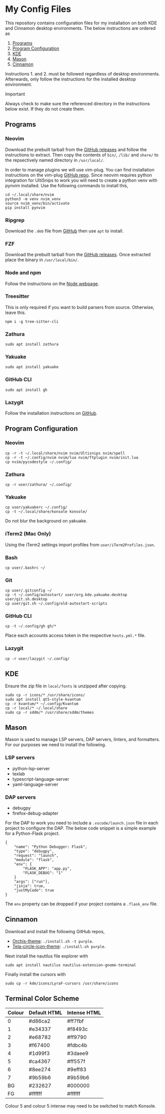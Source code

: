# My Config Files

This repository contains configuration files for my installation on both KDE and Cinnamon desktop
environments. The below instructions are ordered as

1. [Programs](#programs)
2. [Program Configuration](#program-configuration)
3. [KDE](#kde)
4. [Mason](#mason)
5. [Cinnamon](#cinnamon)

Instructions 1. and 2. must be followed regardless of desktop environments. Afterwards, only follow the
instructions for the installed desktop environment.

> [!IMPORTANT]
> Always check to make sure the referenced directory in the instructions below exist. If they do not create
> them.

## Programs

### Neovim

Download the prebuilt tarball from the [GitHub releases](https://github.com/neovim/neovim/releases) and follow
the instructions to extract. Then copy the contents of `bin/`, `/lib/` and `share/` to the repsectively named
directory in `/usr/local/`.

In order to manage plugins we will use vim-plug. You can find installation
instructions on the vim-plug [GitHub repo](https://github.com/junegunn/vim-plug). Since neovim requires python
integration for UltiSnips to work you will need to create a python venv with pynvim installed. Use the
following commands to install this,
```
cd ~/.local/share/nvim
python3 -m venv nvim_venv
source nvim_venv/bin/activate
pip install pynvim
```

### Ripgrep

Download the `.deb` file from [GitHub](https://github.com/BurntSushi/ripgrep/releases) then use `apt` to
install.

### FZF

Download the prebuilt tarball from the [GitHub releases](https://github.com/junegunn/fzf/releases). Once
extracted place the binary in `/usr/local/bin/`.

### Node and npm

Follow the instructions on the [Node webpage](https://nodejs.org/en/download).

### Treesitter

This is only required if you want to build parsers from source. Otherwise, leave this.

```npm i -g tree-sitter-cli```

### Zathura

```sudo apt install zathura```

### Yakuake

```sudo apt install yakuake```

### GitHub CLI

```sudo apt install gh```

### Lazygit

Follow the installation instructions on [GitHub](https://github.com/jesseduffield/lazygit/tree/master).

## Program Configuration

### Neovim

```
cp -r -t ~/.local/share/nvim nvim/Ultisnips nvim/spell
cp -r -t ~/.config/nvim nvim/lua nvim/ftplugin nvim/init.lua
cp nvim/pycodestyle ~/.config/
```

### Zathura

```
cp -r user/zathura/ ~/.config/
```

### Yakuake

```
cp user/yakuakerc ~/.config/
cp -t ~/.local/share/konsole konsole/
```
Do not blur the background on yakuake.

### iTerm2 (Mac Only)

Using the iTerm2 settings import profiles from `user/iTerm2Profiles.json`.

### Bash

```
cp user/.bashrc ~/
```

### Git

```
cp user/.gitconfig ~/
cp -t ~/.config/autostart/ user/org.kde.yakuake.desktop user/git.sh.desktop
cp user/git.sh ~/.config/old-autostart-scripts
```

### GitHub CLI

```
cp -t ~/.config/gh gh/*
```
Place each accounts access token in the respective `hosts.yml.*` file.

### Lazygit

```
cp -r user/lazygit ~/.config/
```

## KDE

Ensure the zip file in `local/fonts` is unzipped after copying.
```
sudo cp -r icons/* /usr/share/icons/
sudo apt install qt5-style-kvantum
cp -r kvantum/* ~/.config/Kvantum
cp -r local/* ~/.local/share
sudo cp -r sddm/* /usr/share/sddm/themes
```

## Mason

Mason is used to manage LSP servers, DAP servers, linters, and formatters. For our purposes we need to install
the following.

### LSP servers

- python-lsp-server
- texlab
- typescript-language-server
- yaml-language-server

### DAP servers

- debugpy
- firefox-debug-adapter

For the DAP to work you need to include a `.vscode/launch.json` file in each project to configure the DAP. The
below code snippet is a simple example for a Python-Flask project.

```
{
    "name": "Python Debugger: Flask",
    "type": "debugpy",
    "request": "launch",
    "module": "flask",
    "env": {
        "FLASK_APP": "app.py",
        "FLASK_DEBUG": "1"
    }
    "args": ["run"],
    "jinja": true,
    "justMyCode": true
}
```

The `env` property can be dropped if your project contains a `.flask_env` file.

## Cinnamon

Download and install the following GitHub repos,

- [Orchis-theme](https://github.com/vinceliuice/Orchis-theme): `./install.sh -t purple`.
- [Tela-circle-icon-theme](https://github.com/vinceliuice/Tela-circle-icon-theme): `./install.sh purple`.

Next install the nautilus file explorer with
```
sudo apt install nautilus nautilus-extension-gnome-terminal
```
Finally install the cursors with
```
sudo cp -r kde/icons/LyraF-cursors /usr/share/icons
```

## Terminal Color Scheme

| Colour | Default HTML | Intense HTML |
| - | - | - |
| 0 |  #d86ca2 | #ff7fbf |
| 1 | #e34337 | #f8493c |
| 2 | #e68782 | #ff9790 |
| 3 | #f67400 | #fdbc4b |
| 4 | #1d99f3 | #3daee9 |
| 5 | #ca4367 | #ff557f |
| 6 | #8ee274 | #9eff83 |
| 7 | #9b59b6 | #9b59b6 |
| BG | #232627 | #000000 |
| FG | #ffffff | #ffffff |

Colour 5 and colour 5 intense may need to be switched to match Konsole.
